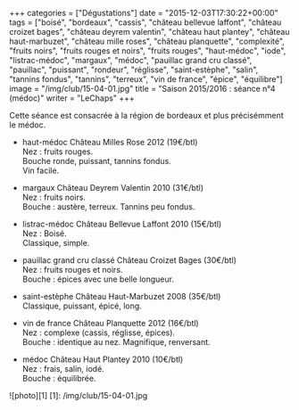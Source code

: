 +++
categories = ["Dégustations"]
date = "2015-12-03T17:30:22+00:00"
tags = ["boisé", "bordeaux", "cassis", "château bellevue laffont", "château croizet bages", "château deyrem valentin", "château haut plantey", "château haut-marbuzet", "château mille roses", "château planquette", "complexité", "fruits noirs", "fruits rouges et noirs", "fruits rouges", "haut-médoc", "iode", "listrac-médoc", "margaux", "médoc", "pauillac grand cru classé", "pauillac", "puissant", "rondeur", "réglisse", "saint-estèphe", "salin", "tannins fondus", "tannins", "terreux", "vin de france", "épice", "équilibre"] 
image = "/img/club/15-04-01.jpg"
title = "Saison 2015/2016 : séance n°4 (médoc)"
writer = "LeChaps"
+++

Cette séance est consacrée à la région de bordeaux et plus précisémment le médoc.

* haut-médoc Château Milles Rose 2012 (19€/btl)  
Nez : fruits rouges.  
Bouche ronde, puissant, tannins fondus.  
Vin facile.

* margaux Château Deyrem Valentin 2010 (31€/btl)  
Nez : fruits noirs.  
Bouche : austère, terreux. Tannins peu fondus.

* listrac-médoc Château Bellevue Laffont 2010 (15€/btl)  
Nez : Boisé.  
Classique, simple.

* pauillac grand cru classé Château Croizet Bages (30€/btl) <i class="fa fa-plus-circle"></i>  
Nez : fruits rouges et noirs.  
Bouche : épices avec une belle longueur.

* saint-estèphe Château Haut-Marbuzet 2008 (35€/btl)  
Classique, puissant, épicé, long.

* vin de france Château Planquette 2012 (16€/btl) <i class="fa fa-plus-circle"></i> <i class="fa fa-plus-circle"></i>  
Nez : complexe (cassis, réglisse, épices).  
Bouche : identique au nez. Magnifique, renversant.

* médoc Château Haut Plantey 2010 (10€/btl) <i class="fa fa-plus-circle"></i> <i class="fa fa-plus-circle"></i>  
Nez : frais, salin, iodé.  
Bouche : équilibrée.

![photo][1]
[1]: /img/club/15-04-01.jpg
